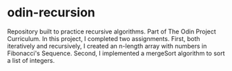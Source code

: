 # odin-recursion

Repository built to practice recursive algorithms. Part of The Odin Project Curriculum. 
In this project, I completed two assignments. First, both iteratively and recursively,
I created an n-length array with numbers in Fibonacci's Sequence. Second, I implemented
a mergeSort algorithm to sort a list of integers.